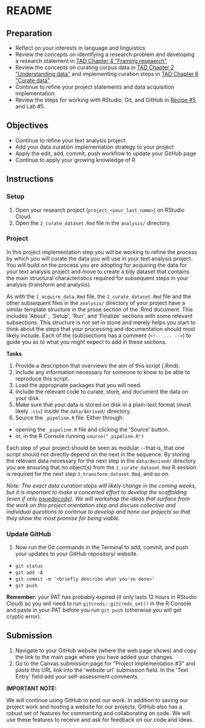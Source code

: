 # README

<!-- REMEMBER: 
You can preview a formatted version of this README.md document by clicking the 'Preview' button in the RStudio toolbar.
-->

## Preparation

- Reflect on your interests in language and linguistics
- Review the concepts on identifying a research problem and developing a research statement in [TAD Chapter 4 "Framing reseaerch"](https://lin380.github.io/coursebook/framing-research.html)
- Review the concepts on curating corpus data in [TAD Chapter 2 "Understanding data"](https://lin380.github.io/coursebook/understanding-data.html) and implementing curation steps in [TAD Chapter 6 "Curate data"](https://lin380.github.io/coursebook/curate-data.html#curate-data)
- Continue to refine your project statements and data acquisition implementation.
- Review the steps for working with RStudio, Git, and GitHub in [Recipe #5](https://lin380.github.io/tadr/articles/recipe_5.html) and Lab #5. 

## Objectives

- Continue to refine your text analysis project
- Add your data curation implementation strategy to your project
- Apply the edit, add, commit, push workflow to update your GitHub page
- Continue to apply your growing knowledge of R

## Instructions

### Setup

1. Open your research project (`project_<your_last_name>`) on RStudio Cloud. 
2. Open the `2_curate_dataset.Rmd` file in the `analysis/` directory. 

### Project

In this project implementation step you will be working to refine the process by which you will curate the data you will use in your text analysis project. You will build on the process you are adopting for acquiring the data for your text analysis project and move to create a tidy dataset that contains the main structural characteristics required for subsequent steps in your analysis (transform and analysis).

As with the `1_acquire_data.Rmd` file, the `2_curate_dataset.Rmd` file and the other subsequent files in the `analysis/` directory of your project have a similar template structure in the prose section of the .Rmd document. This includes 'About' , 'Setup', 'Run', and 'Finalize' sections with some relevant subsections. This structure is not set in stone and merely helps you start to think about the steps that your processing and documentation should most likely include. Each of the (sub)sections has a comment (`<!-- ... -->`) to guide you as to what you might expect to add in these sections.

**Tasks**

1. Provide a description that overviews the aim of this script (.Rmd). 
2. Include any information necessary for someone to know to be able to reproduce this script. 
3. Load the appropriate packages that you will need. 
4. Include the relevant code to curate, store, and document the data on your disk.
5. Make sure that your data is stored on disk in a plain-text format (most likely `.csv`) inside the `data/derived/` directory. 
6. Source the `_pipeline.R` file. Either through: 
  - opening the `_pipeline.R` file and clicking the 'Source' button.
  - or, in the R Console running `source("_pipeline.R")`

Each step of your project should be seen as modular --that is, that one script should not directly depend on the next in the sequence. By storing the relevant data necessary for the next step in the `data/derived/` directory you are ensuring that no object(s) from the `2_curate_dataset.Rmd` R session is required for the next step `3_transform_dataset.Rmd`, and so on.

*Note: The exact data curation steps will likely change in the coming weeks, but it is important to make a concerted effort to develop the scaffolding (even if only [psuedocode](https://codinghero.ai/what-is-pseudocode/)). We will workshop the ideas that surface from the work on this project orientation step and discuss collective and individual questions to continue to develop and hone our projects so that they show the most promise for being viable.*

### Update GitHub

1. Now run the Git commands in the Terminal to add, commit, and push your updates to your GitHub repository/ website. 

- `git status`
- `git add -A`
- `git commit -m '<briefly describe what you've done>'`
- `git push`

**Remember:** your PAT has probably expired (it only lasts 12 hours in RStudio Cloud) so you will need to run `gitcreds::gitcreds_set()` in the R Console and paste in your PAT before you run `git push` (otherwise you will get cryptic error). 

## Submission

1. Navigate to your GitHub website (where the web page shows) and copy the link to the main page where you have added your changes. 
3. Go to the Canvas submission page for "Project implementation #3" and paste this URL link into the 'website url' submission field. In the 'Text Entry' field add your self-assessment comments.

**IMPORTANT NOTE:**

We will continue using GitHub to post our work. In addition to saving our project work and hosting a website for our projects, GitHub also has a robust set of features for commenting and collaborating on code. We will use these features to receive and ask for feedback on our code and ideas.
